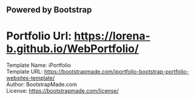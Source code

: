 ## Powered by Bootstrap
# Portfolio Url: https://lorena-b.github.io/WebPortfolio/

Template Name: iPortfolio <br />
Template URL: https://bootstrapmade.com/iportfolio-bootstrap-portfolio-websites-template/ <br />
Author: BootstrapMade.com <br />
License: https://bootstrapmade.com/license/
